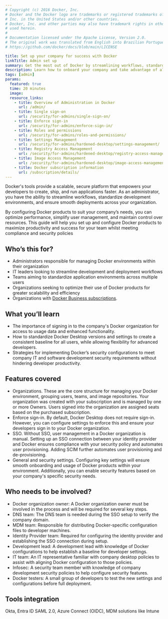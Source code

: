 ```yaml
---
# Copyright (c) 2016 Docker, Inc.
# Docker and the Docker logo are trademarks or registered trademarks of Docker,
# Inc. in the United States and/or other countries.
# Docker, Inc. and other parties may also have trademark rights in other terms
# used herein.
#
# Documentation licensed under the Apache License, Version 2.0.
# The original work was translated from English into Brazilian Portuguese.
# https://github.com/docker/docs/blob/main/LICENSE

title: Set up your company for success with Docker
linkTitle: Admin set up 
summary: Get the most out of Docker by streamlining workflows, standardizing development environments, and ensuring smooth deployments across your company.
description: Learn how to onboard your company and take advantage of all of the Docker products and features.
tags: [admin]
params:
  featured: true
  time: 20 minutes
  image: 
  resource_links:
    - title: Overview of Administration in Docker
      url: /admin/
    - title: Single sign-on
      url: /security/for-admins/single-sign-on/
    - title: Enforce sign-in
      url: /security/for-admins/enforce-sign-in/
    - title: Roles and permissions
      url: /security/for-admins/roles-and-permissions/
    - title: Settings Management
      url: /security/for-admins/hardened-desktop/settings-management/
    - title: Registry Access Management
      url: /security/for-admins/hardened-desktop/registry-access-management/
    - title: Image Access Management
      url: /security/for-admins/hardened-desktop/image-access-management/
    - title: Docker subscription information
      url: /subscription/details/
---
```

Docker's tools provide a scalable, secure platform that empowers your developers to create, ship, and run applications faster. As an administrator, you have the ability to streamline workflows, standardize development environments, and ensure smooth deployments across your organization.

By configuring Docker products to suit your company’s needs, you can optimize performance, simplify user management, and maintain control over resources. This guide will help you set up and configure Docker products to maximize productivity and success for your team whilst meeting compliance and security policies

## Who’s this for?

- Administrators responsible for managing Docker environments within their organization
- IT leaders looking to streamline development and deployment workflows
- Teams aiming to standardize application environments across multiple users
- Organizations seeking to optimize their use of Docker products for greater scalability and efficiency
- Organizations with [Docker Business subscriptions](https://www.docker.com/pricing/).

## What you’ll learn

- The importance of signing in to the company's Docker organization for access to usage data and enhanced functionality.
- How to standardize Docker Desktop versions and settings to create a consistent baseline for all users, while allowing flexibility for advanced developers.
- Strategies for implementing Docker’s security configurations to meet company IT and software development security requirements without hindering developer productivity.

## Features covered

- Organizations. These are the core structure for managing your Docker environment, grouping users, teams, and image repositories. Your organization was created with your subscription and is managed by one or more Owners. Users signed into the organization are assigned seats based on the purchased subscription.
- Enforce sign-in. By default, Docker Desktop does not require sign-in. However, you can configure settings to enforce this and ensure your developers sign in to your Docker organization.
- SSO. Without SSO, user management in a Docker organization is manual. Setting up an SSO connection between your identity provider and Docker ensures compliance with your security policy and automates user provisioning. Adding SCIM further automates user provisioning and de-provisioning.
- General and security settings. Configuring key settings will ensure smooth onboarding and usage of Docker products within your environment. Additionally, you can enable security features based on your company's specific security needs.

## Who needs to be involved?

- Docker organization owner: A Docker organization owner must be involved in the process and will be required for several key steps.
- DNS team: The DNS team is needed during the SSO setup to verify the company domain.
- MDM team: Responsible for distributing Docker-specific configuration files to developer machines.
- Identity Provider team: Required for configuring the identity provider and establishing the SSO connection during setup.
- Development lead: A development lead with knowledge of Docker configurations to help establish a baseline for developer settings.
- IT team: An IT representative familiar with company desktop policies to assist with aligning Docker configuration to those policies.
- Infosec: A security team member with knowledge of company development security policies to help configure security features.
- Docker testers: A small group of developers to test the new settings and configurations before full deployment.

## Tools integration

Okta, Entra ID SAML 2.0, Azure Connect (OIDC), MDM solutions like Intune
